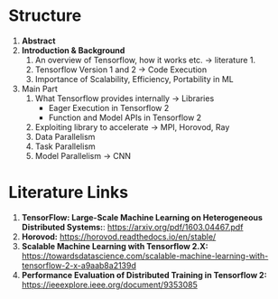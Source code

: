 # Structure
1. **Abstract**
1. **Introduction & Background**
    1. An overview of Tensorflow, how it works etc. -> literature 1.
    2. Tensorflow Version 1 and 2 -> Code Execution
    3. Importance of Scalability, Efficiency, Portability in ML
2. Main Part
    1. What Tensorflow provides internally -> Libraries
        - Eager Execution in Tensorflow 2
        - Function and Model APIs in Tensorflow 2
    2. Exploiting library to accelerate -> MPI, Horovod, Ray
    3. Data Parallelism
    4. Task Parallelism
    5. Model Parallelism -> CNN

# Literature Links
1. **TensorFlow: Large-Scale Machine Learning on Heterogeneous Distributed Systems:**: https://arxiv.org/pdf/1603.04467.pdf
2. **Horovod:** https://horovod.readthedocs.io/en/stable/
3. **Scalable Machine Learning with Tensorflow 2.X:** https://towardsdatascience.com/scalable-machine-learning-with-tensorflow-2-x-a9aab8a2139d
4. **Performance Evaluation of Distributed Training in Tensorflow 2:** https://ieeexplore.ieee.org/document/9353085
